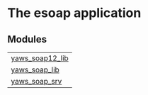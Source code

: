 

# The esoap application #


## Modules ##


<table width="100%" border="0" summary="list of modules">
<tr><td><a href="yaws_soap12_lib.md" class="module">yaws_soap12_lib</a></td></tr>
<tr><td><a href="yaws_soap_lib.md" class="module">yaws_soap_lib</a></td></tr>
<tr><td><a href="yaws_soap_srv.md" class="module">yaws_soap_srv</a></td></tr></table>


